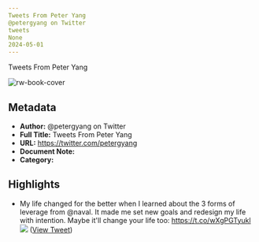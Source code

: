 ```yaml
---
Tweets From Peter Yang
@petergyang on Twitter
tweets
None
2024-05-01
---
```

Tweets From Peter Yang

![rw-book-cover](https://pbs.twimg.com/profile_images/1454103621516206083/_klMwpkk.jpg)

## Metadata
- **Author:** @petergyang on Twitter
- **Full Title:** Tweets From Peter Yang
- **URL:** https://twitter.com/petergyang
- **Document Note:** 
- **Category:**

## Highlights
- My life changed for the better when I learned about the 3 forms of leverage from @naval.
  It made me set new goals and redesign my life with intention.
  Maybe it'll change your life too: https://t.co/wXgPGTyukl
  ![](https://pbs.twimg.com/media/FxTXYGBacAAM-e4.png) ([View Tweet](https://twitter.com/petergyang/status/1663190974506610689))
